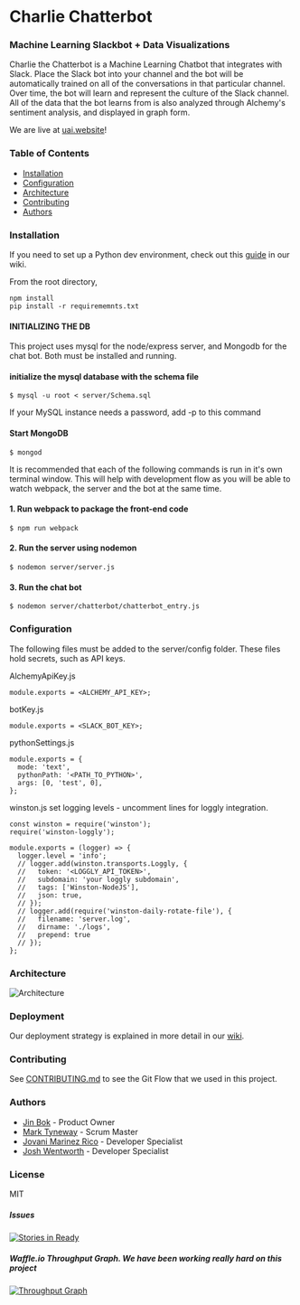 # Charlie Chatterbot

### Machine Learning Slackbot + Data Visualizations
Charlie the Chatterbot is a Machine Learning Chatbot that integrates with Slack.  Place the Slack bot into your channel
and the bot will be automatically trained on all of the conversations in that particular channel.
Over time, the bot will learn and represent the culture of the Slack channel.  All of the data that the bot learns
from is also analyzed through Alchemy's sentiment analysis, and displayed in graph form.

We are live at [uai.website](uai.website)!

### Table of Contents
 - [Installation](#installation)
 - [Configuration](#configuration)
 - [Architecture](#architecture)
 - [Contributing](#contributing)
 - [Authors](#authors)

### Installation
If you need to set up a Python dev environment, check out this [guide](https://github.com/imminent-tuba/thesis/wiki/Python-Environment-Setup) in our wiki.

From the root directory,
```
npm install
pip install -r requirememnts.txt
```

#### INITIALIZING THE DB
This project uses mysql for the node/express server, and Mongodb for the chat bot. Both must be installed and running.

#### initialize the mysql database with the schema file
```
$ mysql -u root < server/Schema.sql

```
If your MySQL instance needs a password, add -p <password> to this command

#### Start MongoDB
```
$ mongod
```

It is recommended that each of the following commands is run in it's own terminal window.
This will help with development flow as you will be able to watch webpack, the server and the bot at the same time.

#### 1. Run webpack to package the front-end code
```
$ npm run webpack
```
#### 2. Run the server using nodemon
```
$ nodemon server/server.js
```
#### 3. Run the chat bot
```
$ nodemon server/chatterbot/chatterbot_entry.js
```

### Configuration
The following files must be added to the server/config folder.
These files hold secrets, such as API keys.

AlchemyApiKey.js
```
module.exports = <ALCHEMY_API_KEY>;
```
botKey.js
```
module.exports = <SLACK_BOT_KEY>;
```
pythonSettings.js
```
module.exports = {
  mode: 'text',
  pythonPath: '<PATH_TO_PYTHON>',
  args: [0, 'test', 0],
};
```
winston.js
set logging levels - uncomment lines for loggly integration.
```
const winston = require('winston');
require('winston-loggly');

module.exports = (logger) => {
  logger.level = 'info';
  // logger.add(winston.transports.Loggly, {
  //   token: '<LOGGLY_API_TOKEN>',
  //   subdomain: 'your loggly subdomain',
  //   tags: ['Winston-NodeJS'],
  //   json: true,
  // });
  // logger.add(require('winston-daily-rotate-file'), {
  //   filename: 'server.log',
  //   dirname: './logs',
  //   prepend: true
  // });
};

```

### Architecture
![Architecture](http://i66.tinypic.com/9fuujt.png)

### Deployment
Our deployment strategy is explained in more detail in our [wiki](https://github.com/imminent-tuba/thesis/wiki/Deployment).

### Contributing
See [CONTRIBUTING.md](CONTRIBUTING.md) to see the Git Flow that we used in this project.

### Authors
* [Jin Bok](https://www.linkedin.com/in/jinbok) - Product Owner
* [Mark Tyneway](https://www.linkedin.com/in/marktyneway) - Scrum Master
* [Jovani Marinez Rico](www.linkedin.com/in/jovanirico) - Developer Specialist
* [Josh Wentworth](https://www.linkedin.com/in/joshwentworth) - Developer Specialist

### License
MIT

##### Issues
[![Stories in Ready](https://badge.waffle.io/imminent-tuba/thesis.svg?label=ready&title=Ready)](http://waffle.io/imminent-tuba/thesis)


##### Waffle.io Throughput Graph. We have been working really hard on this project
[![Throughput Graph](https://graphs.waffle.io/imminent-tuba/thesis/throughput.svg)](https://waffle.io/imminent-tuba/thesis/metrics/throughput)
